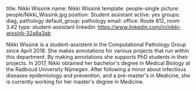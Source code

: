 title: Nikki Wissink
name: Nikki Wissink
template: people-single
picture: people/Nikki_Wissink.jpg
position: Student assistant
active: yes
groups: diag, pathology
default_group: pathology
email: 
office: Route 812, room 3.42
type: student-assistant
linkedin: https://www.linkedin.com/in/nikki-wissink-32a8a3ab

Nikki Wissink is a student-assistent in the Computational Pathology Group since April 2018. She makes annotations for various projects that run within this department. By making annotations she supports PhD students in their projects. In 2017, Nikki obtained her bachelor's degree in Medical Biology at the Radboud University Nijmegen. After following a minor about infectious diseases epidemiology and prevention, and a pre-master's in Medicine, she is currently working for her master's degree in Medicine.
